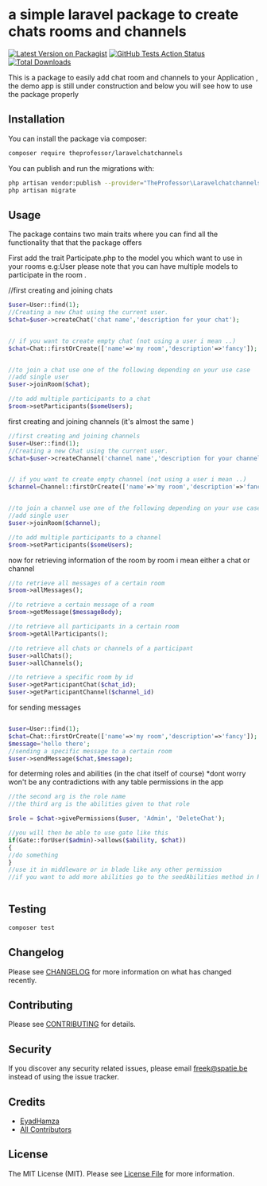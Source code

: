 # a simple laravel package to create chats rooms and channels

[![Latest Version on Packagist](https://img.shields.io/packagist/v/theprofessor/laravelchatchannels.svg?style=flat-square)](https://packagist.org/packages/theprofessor/laravelchatchannels)
[![GitHub Tests Action Status](https://img.shields.io/github/workflow/status/theprofessor/laravelchatchannels/run-tests?label=tests)](https://github.com/theprofessor/laravelchatchannels/actions?query=workflow%3Arun-tests+branch%3Amaster)
[![Total Downloads](https://img.shields.io/packagist/dt/theprofessor/laravelchatchannels.svg?style=flat-square)](https://packagist.org/packages/theprofessor/laravelchatchannels)


This is a package to easily add chat room and channels to your Application , 
the demo app is still under construction and below you will see how to use the package properly

## Installation

You can install the package via composer:

```bash
composer require theprofessor/laravelchatchannels
```

You can publish and run the migrations with:

```bash
php artisan vendor:publish --provider="TheProfessor\Laravelchatchannels\LaravelchatchannelsServiceProvider" --tag="migrations"
php artisan migrate
```


## Usage


The package contains two main traits where you can find all the functionality 
that that the package offers 

First add the trait Participate.php to the model you which want to use in your rooms e.g:User 
please note that you can have multiple models to participate in the room .

//first creating and joining chats
``` php
$user=User::find(1);
//Creating a new Chat using the current user.
$chat=$user->createChat('chat name','description for your chat');


// if you want to create empty chat (not using a user i mean ..)
$chat=Chat::firstOrCreate(['name'=>'my room','description'=>'fancy']);


//to join a chat use one of the following depending on your use case 
//add single user 
$user->joinRoom($chat);

//to add multiple participants to a chat 
$room->setParticipants($someUsers);

```
first creating and joining channels (it's almost the same )
``` php
//first creating and joining channels
$user=User::find(1);
//Creating a new Chat using the current user.
$chat=$user->createChannel('channel name','description for your channel');


// if you want to create empty channel (not using a user i mean ..)
$channel=Channel::firstOrCreate(['name'=>'my room','description'=>'fancy']);


//to join a channel use one of the following depending on your use case 
//add single user 
$user->joinRoom($channel);

//to add multiple participants to a channel 
$room->setParticipants($someUsers);

```
now for retrieving information of the room 
by room i mean either a chat or channel
``` php
//to retrieve all messages of a certain room
$room->allMessages();

//to retrieve a certain message of a room
$room->getMessage($messageBody);

//to retrieve all participants in a certain room
$room->getAllParticipants();

//to retrieve all chats or channels of a participant
$user->allChats();
$user->allChannels();

//to retrieve a specific room by id
$user->getParticipantChat($chat_id);
$user->getParticipantChannel($channel_id)

```
for sending messages 
``` php

$user=User::find(1);
$chat=Chat::firstOrCreate(['name'=>'my room','description'=>'fancy']);
$message='hello there';
//sending a specific message to a certain room
$user->sendMessage($chat,$message);

```
for determing roles and abilities (in the chat itself of course)
*dont worry won't be any contradictions with any table permissions in the app
``` php
//the second arg is the role name 
//the third arg is the abilities given to that role

$role = $chat->givePermissions($user, 'Admin', 'DeleteChat');

//you will then be able to use gate like this 
if(Gate::forUser($admin)->allows($ability, $chat))
{
//do something 
}
//use it in middleware or in blade like any other permission 
//if you want to add more abilities go to the seedAbilities method in RoomRoles model and change it accourdingly
 
```
## Testing

``` bash
composer test
```

## Changelog

Please see [CHANGELOG](CHANGELOG.md) for more information on what has changed recently.

## Contributing

Please see [CONTRIBUTING](.github/CONTRIBUTING.md) for details.

## Security

If you discover any security related issues, please email freek@spatie.be instead of using the issue tracker.

## Credits

- [EyadHamza](https://github.com/EyadHamza)
- [All Contributors](../../contributors)

## License

The MIT License (MIT). Please see [License File](LICENSE.md) for more information.
